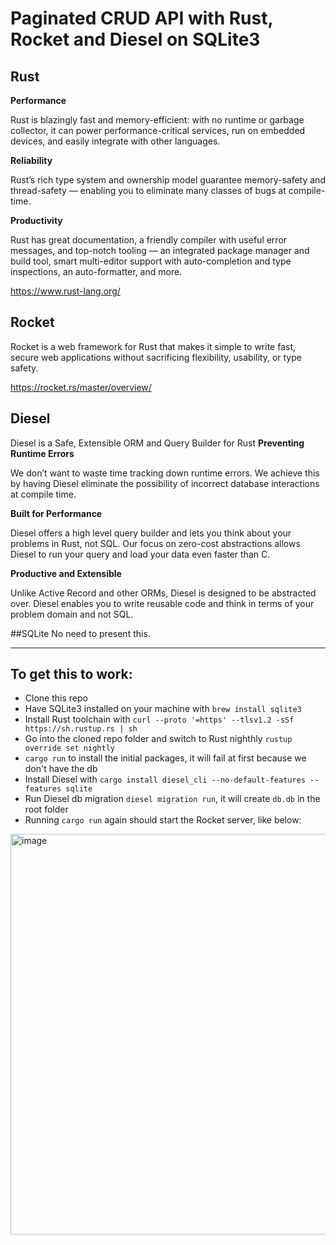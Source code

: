# Paginated CRUD API with Rust, Rocket and Diesel on SQLite3

## Rust
**Performance**

Rust is blazingly fast and memory-efficient: with no runtime or garbage collector, it can power performance-critical services, run on embedded devices, and easily integrate with other languages.

**Reliability**

Rust’s rich type system and ownership model guarantee memory-safety and thread-safety — enabling you to eliminate many classes of bugs at compile-time.

**Productivity**

Rust has great documentation, a friendly compiler with useful error messages, and top-notch tooling — an integrated package manager and build tool, smart multi-editor support with auto-completion and type inspections, an auto-formatter, and more.

https://www.rust-lang.org/


## Rocket
Rocket is a web framework for Rust that makes it simple to write fast, secure web applications without sacrificing flexibility, usability, or type safety.

https://rocket.rs/master/overview/

## Diesel
Diesel is a Safe, Extensible ORM and Query Builder for Rust
**Preventing Runtime Errors**

We don’t want to waste time tracking down runtime errors. We achieve this by having Diesel eliminate the possibility of incorrect database interactions at compile time.

**Built for Performance**

Diesel offers a high level query builder and lets you think about your problems in Rust, not SQL. Our focus on zero-cost abstractions allows Diesel to run your query and load your data even faster than C.

**Productive and Extensible**

Unlike Active Record and other ORMs, Diesel is designed to be abstracted over. Diesel enables you to write reusable code and think in terms of your problem domain and not SQL.

##SQLite
No need to present this.

-----------

## To get this to work:
- Clone this repo
- Have SQLite3 installed on your machine with `brew install sqlite3`
- Install Rust toolchain with `curl --proto '=https' --tlsv1.2 -sSf https://sh.rustup.rs | sh`
- Go into the cloned repo folder and switch to Rust nighthly `rustup override set nightly`
- `cargo run` to install the initial packages, it will fail at first because we don't have the db
- Install Diesel with `cargo install diesel_cli --no-default-features --features sqlite`
- Run Diesel db migration `diesel migration run`, it will create `db.db` in the root folder
- Running `cargo run` again should start the Rocket server, like below:
<img width="641" alt="image" src="https://user-images.githubusercontent.com/2720451/157904380-2001ecb0-4c5d-4ec4-ae47-3d7ab4148f2d.png">


